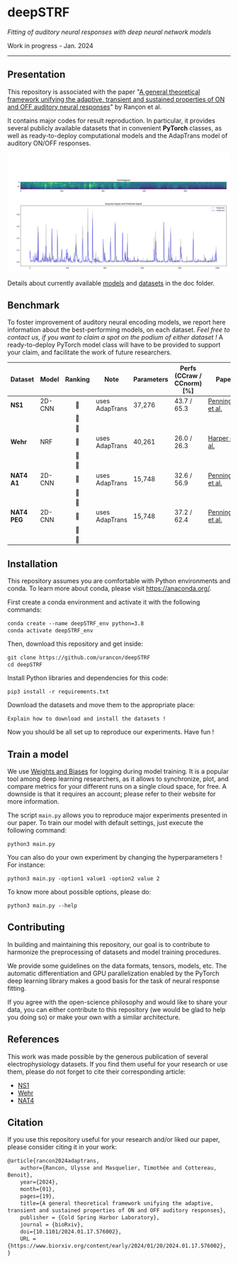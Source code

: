 # deepSTRF
*Fitting of auditory neural responses with deep neural network models*

Work in progress - Jan. 2024

____

## Presentation

This repository is associated with the paper "[A general theoretical framework unifying the adaptive, transient and 
sustained properties of ON and OFF auditory neural responses](BIOARXIV_URL)" by Rançon et al.

It contains major codes for result reproduction. In particular, it provides several publicly available datasets that in
convenient **PyTorch** classes, as well as ready-to-deploy computational models and the AdapTrans model of auditory 
ON/OFF responses.

![placeholder.png](docs/homepage_illustration.png)

Details about currently available [models](docs/README_models.md) and [datasets](docs/README_datasets.md) in the doc folder.


## Benchmark

To foster improvement of auditory neural encoding models, we report here information about the best-performing models, 
on each dataset. *Feel free to contact us, if you want to claim a spot on the podium of either dataset !*
A ready-to-deploy PyTorch model class will have to be provided to support your claim, and facilitate the work of future 
researchers.


| **Dataset**  | **Model** | Ranking | **Note**       | **Parameters** | **Perfs <br/>(CCraw / CCnorm) [%]** | **Paper**                                                                                           | 
|--------------|-----------|:-------:|----------------|----------------|-------------------------------------|-----------------------------------------------------------------------------------------------------|
| **NS1**      | 2D-CNN    |   🥇    | uses AdapTrans | 37,276         | 43.7 / 65.3                         | [Pennington et al.](https://journals.plos.org/ploscompbiol/article?id=10.1371/journal.pcbi.1011110) |          
|              |           |   🥈    |                |                |                                     |                                                                                                     |          
|              |           |   🥉    |                |                |                                     |                                                                                                     |
| **Wehr**     | NRF       |   🥇    | uses AdapTrans | 40,261         | 26.0 / 26.3                         | [Harper et al.](DOI:10.1371/journal.pcbi.1005113)                                                   |          
|              |           |   🥈    |                |                |                                     |                                                                                                     |          
|              |           |   🥉    |                |                |                                     |                                                                                                     |
| **NAT4 A1**  | 2D-CNN    |   🥇    | uses AdapTrans | 15,748         | 32.6 / 56.9                         | [Pennington et al.](https://journals.plos.org/ploscompbiol/article?id=10.1371/journal.pcbi.1011110) |
|              |           |   🥈    |                |                |                                     |                                                                                                     |          
|              |           |   🥉    |                |                |                                     |                                                                                                     |
| **NAT4 PEG** | 2D-CNN    |   🥇    | uses AdapTrans | 15,748         | 37.2 / 62.4                         | [Pennington et al.](https://journals.plos.org/ploscompbiol/article?id=10.1371/journal.pcbi.1011110) |
|              |           |   🥈    |                |                |                                     |                                                                                                     |
|              |           |   🥉    |                |                |                                     |                                                                                                     |


## Installation

This repository assumes you are comfortable with Python environments and conda. To learn more about conda, please visit
https://anaconda.org/.

First create a conda environment and activate it with the following commands:
```shell
conda create --name deepSTRF_env python=3.8
conda activate deepSTRF_env
```

Then, download this repository and get inside:
```shell
git clone https://github.com/urancon/deepSTRF
cd deepSTRF
```

Install Python libraries and dependencies for this code:
```shell
pip3 install -r requirements.txt
```

Download the datasets and move them to the appropriate place:
```shell
Explain how to download and install the datasets ! 
```

Now you should be all set up to reproduce our experiments. Have fun !


## Train a model

We use [Weights and Biases](https://wandb.ai/) for logging during model training. It is a popular tool among deep learning 
researchers, as it allows to synchronize, plot, and compare metrics for your different runs on a single cloud space, for
free. A downside is that it requires an account; please refer to their website for more information.

The script `main.py` allows you to reproduce major experiments presented in our paper. To train our model with default 
settings, just execute the following command:
```shell
python3 main.py
```

You can also do your own experiment by changing the hyperparameters ! For instance:
```shell
python3 main.py -option1 value1 -option2 value 2
```

To know more about possible options, please do:
```shell
python3 main.py --help
```


## Contributing

In building and maintaining this repository, our goal is to contribute to harmonize the preprocessing of datasets and 
model training procedures. 

We provide some guidelines on the data formats, tensors, models, etc. The automatic differentiation and GPU parallelization
enabled by the PyTorch deep learning library makes a good basis for the task of neural response fitting.

If you agree with the open-science philosophy and would like to share your data, you can either contribute to this 
repository (we would be glad to help you doing so) or make your own with a similar architecture.





## References

This work was made possible by the generous publication of several electrophysiology datasets. If you find them useful
for your research or use them, please do not forget to cite their corresponding article:
* [NS1](datasets/NS1_DRC/README.md)
* [Wehr](datasets/CRCNS_AC1_Wehr/README.md)
* [NAT4](datasets/NAT4/README.md)



## Citation

If you use this repository useful for your research and/or liked our paper, please consider citing it in your work:
```text
@article{rancon2024adaptrans,
    author={Rancon, Ulysse and Masquelier, Timothée and Cottereau, Benoit},
    year={2024},
    month={01},
    pages={19},
    title={A general theoretical framework unifying the adaptive, transient and sustained properties of ON and OFF auditory responses},
    publisher = {Cold Spring Harbor Laboratory},
    journal = {bioRxiv},
    doi={10.1101/2024.01.17.576002},
    URL = {https://www.biorxiv.org/content/early/2024/01/20/2024.01.17.576002},
}
```